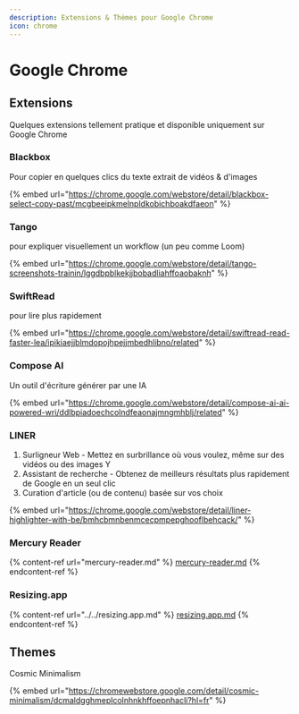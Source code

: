 ```yaml
---
description: Extensions & Thèmes pour Google Chrome
icon: chrome
---
```


# Google Chrome

## Extensions

Quelques extensions tellement pratique et disponible uniquement sur Google Chrome

### Blackbox

Pour copier en quelques clics du texte extrait de vidéos & d'images

{% embed url="https://chrome.google.com/webstore/detail/blackbox-select-copy-past/mcgbeeipkmelnpldkobichboakdfaeon" %}

### Tango

pour expliquer visuellement un workflow (un peu comme Loom)

{% embed url="https://chrome.google.com/webstore/detail/tango-screenshots-trainin/lggdbpblkekjjbobadliahffoaobaknh" %}

### SwiftRead

pour lire plus rapidement

{% embed url="https://chrome.google.com/webstore/detail/swiftread-read-faster-lea/ipikiaejjblmdopojhpejjmbedhlibno/related" %}

### Compose AI

Un outil d'écriture générer par une IA

{% embed url="https://chrome.google.com/webstore/detail/compose-ai-ai-powered-wri/ddlbpiadoechcolndfeaonajmngmhblj/related" %}

### LINER

1. Surligneur Web - Mettez en surbrillance où vous voulez, même sur des vidéos ou des images Y
2. Assistant de recherche - Obtenez de meilleurs résultats plus rapidement de Google en un seul clic&#x20;
3. Curation d'article (ou de contenu) basée sur vos choix

{% embed url="https://chrome.google.com/webstore/detail/liner-highlighter-with-be/bmhcbmnbenmcecpmpepghooflbehcack/" %}

### Mercury Reader

{% content-ref url="mercury-reader.md" %}
[mercury-reader.md](mercury-reader.md)
{% endcontent-ref %}

### Resizing.app

{% content-ref url="../../resizing.app.md" %}
[resizing.app.md](../../resizing.app.md)
{% endcontent-ref %}

## Themes

Cosmic Minimalism

{% embed url="https://chromewebstore.google.com/detail/cosmic-minimalism/dcmaldgghmeplcolnhnkhffoepnhacli?hl=fr" %}
